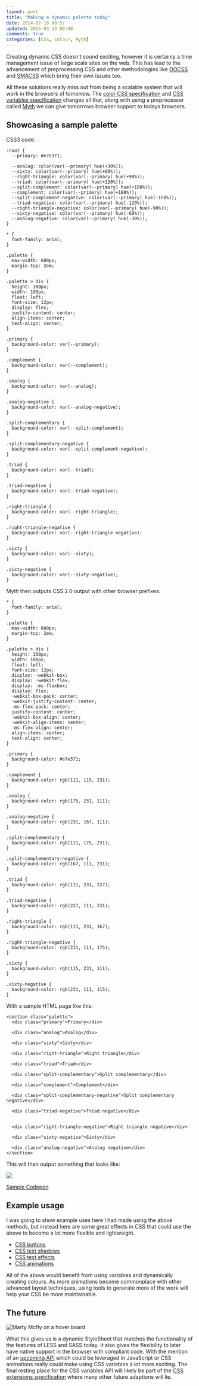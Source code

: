 ```yaml
---
layout: post
title: "Making a dynamic palette today"
date: 2014-07-16 00:57
updated: 2015-03-13 00:00
comments: true
categories: [CSS, colour, Myth]
---
```


Creating dynamic CSS doesn't sound exciting, however it is certainly a time management issue of large scale sites on the web. This has lead to the advancement of preprocessing CSS and other methodologies like [OOCSS](http://oocss.org/) and [SMACSS](https://smacss.com/) which bring their own issues too.

All these solutions really miss out from being a scalable system that will work in the browsers of tomorrow. The [color CSS specification](http://dev.w3.org/csswg/css-color/) and [CSS variables specification](http://www.w3.org/TR/css-variables-1/) changes all that, along with using a preprocessor called [Myth](http://myth.io) we can give tomorrows browser support to todays browsers.

<!-- more -->

## Showcasing a sample palette

CSS3 code:
```
:root {
  --primary: #e7e371;

  --analog: color(var(--primary) hue(+30%));
  --sixty: color(var(--primary) hue(+60%));
  --right-triangle: color(var(--primary) hue(+90%));
  --triad: color(var(--primary) hue(+120%));
  --split-complement: color(var(--primary) hue(+150%));
  --complement: color(var(--primary) hue(+180%));
  --split-complement-negative: color(var(--primary) hue(-150%));
  --triad-negative: color(var(--primary) hue(-120%));
  --right-triangle-negative: color(var(--primary) hue(-90%));
  --sixty-negative: color(var(--primary) hue(-60%));
  --analog-negative: color(var(--primary) hue(-30%));
}

* {
  font-family: arial;
}

.palette {
  max-width: 600px;
  margin-top: 2em;
}

.palette > div {
  height: 100px;
  width: 100px;
  float: left;
  font-size: 12px;
  display: flex;
  justify-content: center;
  align-items: center;
  text-align: center;
}

.primary {
  background-color: var(--primary);
}

.complement {
  background-color: var(--complement);
}

.analog {
  background-color: var(--analog);
}

.analog-negative {
  background-color: var(--analog-negative);
}

.split-complementary {
  background-color: var(--split-complement);
}

.split-complementary-negative {
  background-color: var(--split-complement-negative);
}

.triad {
  background-color: var(--triad);
}

.triad-negative {
  background-color: var(--triad-negative);
}

.right-triangle {
  background-color: var(--right-triangle);
}

.right-triangle-negative {
  background-color: var(--right-triangle-negative);
}

.sixty {
  background-color: var(--sixty);
}

.sixty-negative {
  background-color: var(--sixty-negative);
}

```

Myth then outputs CSS 2.0 output with other browser prefixes:
```
* {
  font-family: arial;
}

.palette {
  max-width: 600px;
  margin-top: 2em;
}

.palette > div {
  height: 100px;
  width: 100px;
  float: left;
  font-size: 12px;
  display: -webkit-box;
  display: -webkit-flex;
  display: -ms-flexbox;
  display: flex;
  -webkit-box-pack: center;
  -webkit-justify-content: center;
  -ms-flex-pack: center;
  justify-content: center;
  -webkit-box-align: center;
  -webkit-align-items: center;
  -ms-flex-align: center;
  align-items: center;
  text-align: center;
}

.primary {
  background-color: #e7e371;
}

.complement {
  background-color: rgb(111, 115, 231);
}

.analog {
  background-color: rgb(175, 231, 111);
}

.analog-negative {
  background-color: rgb(231, 167, 111);
}

.split-complementary {
  background-color: rgb(111, 175, 231);
}

.split-complementary-negative {
  background-color: rgb(167, 111, 231);
}

.triad {
  background-color: rgb(111, 231, 227);
}

.triad-negative {
  background-color: rgb(227, 111, 231);
}

.right-triangle {
  background-color: rgb(111, 231, 167);
}

.right-triangle-negative {
  background-color: rgb(231, 111, 175);
}

.sixty {
  background-color: rgb(115, 231, 111);
}

.sixty-negative {
  background-color: rgb(231, 111, 115);
}
```

With a sample HTML page like this:
```
<section class="palette">
  <div class="primary">Primary</div>
  
  <div class="analog">Analog</div>
  
  <div class="sixty">Sixty</div>
  
  <div class="right-triangle">Right triangle</div>

  <div class="triad">Triad</div>
  
  <div class="split-complementary">Split complementary</div>
  
  <div class="complement">Complement</div>
  
  <div class="split-complementary-negative">Split complementary negative</div>
  
  <div class="triad-negative">Triad negative</div>


  <div class="right-triangle-negative">Right triangle negative</div>

  <div class="sixty-negative">Sixty</div>
  
  <div class="analog-negative">Analog negative</div>
</section>
```
This will then output something that looks like:

<img src="/images/palette/palette.png" />

[Sample Codepen](http://codepen.io/anon/pen/KdmbA)

## Example usage


I was going to show example uses here I had made using the above methods, but instead here are some great effects in CSS that could use the above to become a lot more flexible and lightweight.

- [CSS buttons](http://cssdeck.com/labs/css-buttons)
- [CSS text shadows](http://www.midwinter-dg.com/blog_demos/css-text-shadows/)
- [CSS text effects](http://medialoot.com/blog/quick-tip-how-to-create-css-text-effects-using-only-the-text-shadow-attribu/)
- [CSS animations](https://developer.mozilla.org/en-US/docs/Web/Guide/CSS/Using_CSS_transitions)

All of the above would benefit from using variables and dynamically creating colours. As more animations become commonplace with other advanced layout techniques, using tools to generate more of the work will help your CSS be more maintainable.

## The future

<img src="/images/palette/future.gif" title="Marty Mcfly on a hover board"/>

What this gives us is a dynamic StyleSheet that matches the functionality of the features of LESS and SASS today.
It also gives the flexibility to later have native support in the browser with compliant code.
With the mention of an [upcoming API](http://www.w3.org/TR/css-variables-1/#changes) which could be leveraged in JavaScript or CSS animations really could make using CSS variables a lot more exciting. The final resting place for the CSS variables API will likely be part of the [CSS extensions specification](http://dev.w3.org/csswg/css-extensions/#custom-property) where many other future adaptions will lie.


